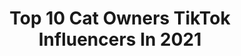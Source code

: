 ---
title: Top 10 Cat Owners TikTok Influencers In 2021
description: >-
  Find top cat owners TikTok influencers in 2021. Most popular hashtags: #fyp #duet #foryoupage #xyzbca.
platform: TikTok
hits: 45
text_top: Identify the top-rated TikTok accounts on inBeat.
text_bottom: Our search engine aggregates 45 TikTok influencers like this for you to work with.
profiles:
  - username: "wickedlyhandmade"
    fullname: >-
      wickedlyhandmade
    bio: >-
      WICKEDLY HANDMADE on FB/IG. Patterns on Etsy/Ravelry. Sphynx Cat owner. Weirdo🖤
    location: "United States"
    followers: 24900
    engagement: 1480
    commentsToLikes: 0.048783
    id: ckd188w2rpp6z0j232nuvt4ae
    verified: false
    hashtags: "#transformation, #mood, #makerlife, #smallbusiness"
  - username: "cartertyra"
    fullname: >-
      Carter Tyra
    bio: >-
      26 Black Cat Owner
    location: "United States"
    followers: 15100
    engagement: 1470
    commentsToLikes: 0.029175
    id: ckb9fwttn4lt10j23vnqli3k9
    verified: false
    hashtags: "#ice, #doitbold, #vote, #foryoupage"
  - username: "emmaleejayne7"
    fullname: >-
      Emmalee Jayne
    bio: >-
      British 🇬🇧 Artist Lipsync-er Cat Owner Fangirl Extraordinare
    location: "United Kingdom"
    followers: 8060
    engagement: 872
    commentsToLikes: 0.041634
    id: ck8qg4mi9zh8t0j78fz7ao873
    verified: false
    hashtags: "#boredvibes, #dailydance, #houseoftiktok, #happyathome"
  - username: "nclightning"
    fullname: >-
      NC Frightening
    bio: >-
      ♈️ The reincarnation of Diogenes ♈️ I will be taking a hiatus during November.
    location: "United States"
    followers: 65100
    engagement: 2447
    commentsToLikes: 0.055924
    id: ckbkv1p1aqdb80j232hkphy4c
    verified: false
    hashtags: "#duet, #joke, #comedy, #xyzcba"
  - username: "beckypayne123"
    fullname: >-
      Becky Payne
    bio: >-
      #shady_horses 🌈 🎤 ⚽️ Crazy mum to Archie & Leo 🐱(who are more famous)
    location: "United Kingdom"
    followers: 18200
    engagement: 1514
    commentsToLikes: 0.404534
    id: ckauw934k1hma0j231hokxc0b
    verified: false
    hashtags: "#fyp, #catsoftiktok, #over30, #scottishfold"
  - username: "boahancat"
    fullname: >-
      boahancat
    bio: >-
      I’m a sleepy cat 🐱 Venmo: @Boa-Hancat Tap Below 👇🏼👇🏼👇🏼⚡️⚡️⚡️
    location: "United States"
    followers: 167800
    engagement: 1864
    commentsToLikes: 0.028978
    id: ckd6gvjv5983s0j233qkzzica
    verified: false
    hashtags: "#catmom, #funnycat, #meow, #cutecat"
  - username: "geri.cat"
    fullname: >-
      geri.cat
    bio: >-
      I'm Geri(じぇりー)♀🇦🇺 Twoface/Persian x Ragdoll Youtube/Instagram @geri.cat
    location: "Australia"
    followers: 59300
    engagement: 2376
    commentsToLikes: 0.007547
    id: ckb9s6euup4w90j23xpfdit1v
    verified: false
    hashtags: "#gericat, #kittensoftiktok, #kitten, #twofacecat"
  - username: "beatrixbea90"
    fullname: >-
      Beatrix Bea🧸
    bio: >-
      i just liike to joke, please enjoy my stupidity 😂 instagram● Beatrix19966●
    location: "Romania"
    followers: 3330
    engagement: 914
    commentsToLikes: 0.054871
    id: ckai91z7d6jh10i7896fzezod
    verified: false
    hashtags: "#duett, #romania, #xyzbca, #foryou"
  - username: "skoobbb"
    fullname: >-
      SKOOBDOOB
    bio: >-
      Jersey born and raised 🇩🇴🇩🇴 #ARIES ig: @Skoobbb_ twitter: @Skoobbb
    location: "United States"
    followers: 44400
    engagement: 1279
    commentsToLikes: 0.017012
    id: ckamj2lp3mlek0i786d68exla
    verified: false
    hashtags: "#covid19, #lol, #fyp, #xyzbca"
  - username: "erinkeane"
    fullname: >-
      Erin Keane
    bio: >-
      •Follow my insta ☝🏼 •22yr old Iowa Girl 🌱🌾🌽 •Not all the interesting but 🤷🏽
    location: "United States"
    followers: 138000
    engagement: 1711
    commentsToLikes: 0.017639
    id: cka0mdlrtusul0i78o61yhivo
    verified: false
    hashtags: "#pets, #iowa, #kids, #guineapig"
---